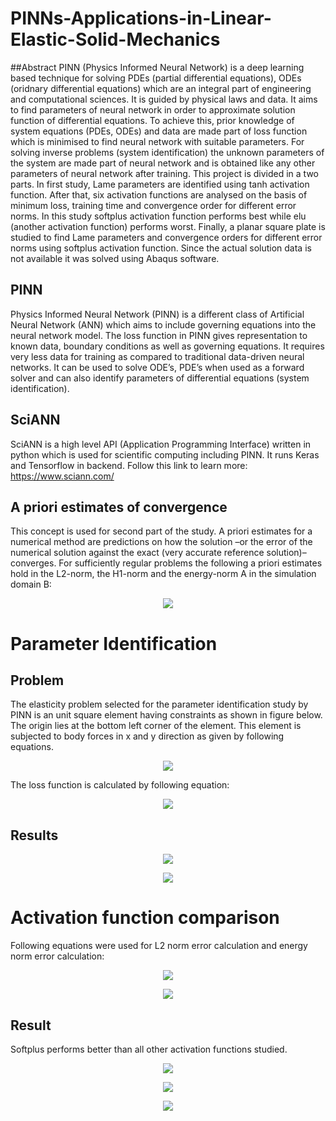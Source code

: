 # PINNs-Applications-in-Linear-Elastic-Solid-Mechanics
##Abstract
PINN (Physics Informed Neural Network) is a deep learning based technique for solving PDEs 
(partial differential equations), ODEs (oridnary differential equations) which are an integral
part of engineering and computational sciences. It is guided by physical laws and data. It aims
to find parameters of neural network in order to approximate solution function of differential
equations. To achieve this, prior knowledge of system equations (PDEs, ODEs) and data are
made part of loss function which is minimised to find neural network with suitable parameters.
For solving inverse problems (system identification) the unknown parameters of the system are
made part of neural network and is obtained like any other parameters of neural network after
training.
This project is divided in a two parts. In first study, Lame parameters are identified
using tanh activation function. After that, six activation functions are analysed on the basis
of minimum loss, training time and convergence order for different error norms. In this study
softplus activation function performs best while elu (another activation function) performs
worst. Finally, a planar square plate is studied to find Lame parameters and convergence orders
for different error norms using softplus activation function. Since the actual solution data is not
available it was solved using Abaqus software.

## PINN
Physics Informed Neural Network (PINN) is a different class of Artificial Neural Network
(ANN) which aims to include governing equations into the neural network model. The
loss function in PINN gives representation to known data, boundary conditions as well
as governing equations. It requires very less data for training as compared to traditional
data-driven neural networks. It can be used to solve ODE’s, PDE’s when used as a forward
solver and can also identify parameters of differential equations (system identification).

## SciANN
SciANN is a high level API (Application Programming Interface) written in python
which is used for scientific computing including PINN. It runs Keras and Tensorflow in
backend. Follow this link to learn more: https://www.sciann.com/

## A priori estimates of convergence
This concept is used for second part of the study. A priori estimates for a numerical method are predictions on how the solution –or the error
of the numerical solution against the exact (very accurate reference solution)– converges. For sufficiently regular problems the following a priori estimates hold in the L2-norm, the H1-norm and the energy-norm A in the simulation domain B: 

<p align="center">
  <img width="" height="" src="images/apriori_eqn.png">
</p>

# Parameter Identification 
## Problem
The elasticity problem selected for the parameter identification study by PINN is an unit
square element having constraints as shown in figure below. The origin lies at the bottom left
corner of the element. This element is subjected to body forces in x and y direction as
given by following equations.

<p align="center">
  <img width="" height="" src="images/para_ident_problem.png">
</p>

The loss function is calculated by following equation:

<p align="center">
  <img width="" height="" src="images/loss_fn.png">
</p>

## Results
<p align="center">
  <img width="" height="" src="images/converged_values.png">
</p>

<p align="center">
  <img width="" height="" src="images/losses_epoch.png">
</p>

# Activation function comparison

Following equations were used for L2 norm error calculation and energy norm error calculation:
<p align="center">
  <img width="" height="" src="images/l2error_eqn.png">
</p>

<p align="center">
  <img width="" height="" src="images/energy_norm_error.png">
</p>

## Result
Softplus performs better than all other activation functions studied.
<p align="center">
  <img width="" height="" src="images/act_fn_comparison.png">
</p>

<p align="center">
  <img width="" height="" src="images/convergence_order_comparison.png">
</p>

<p align="center">
  <img width="" height="" src="images/softplus_convergence.png">
</p>







